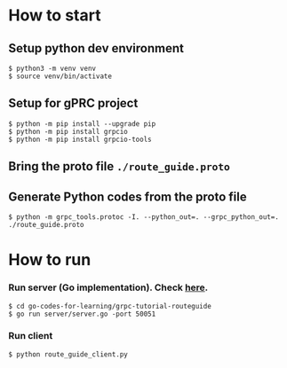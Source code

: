 # How to start

## Setup python dev environment

```
$ python3 -m venv venv
$ source venv/bin/activate
```

## Setup for gPRC project

```
$ python -m pip install --upgrade pip
$ python -m pip install grpcio
$ python -m pip install grpcio-tools
 ```

## Bring the proto file `./route_guide.proto`

## Generate Python codes from the proto file

```
$ python -m grpc_tools.protoc -I. --python_out=. --grpc_python_out=. ./route_guide.proto
```

# How to run

### Run server (Go implementation). Check [here](https://github.com/momotaro98/go-codes-for-learning/tree/master/grpc-tutorial-routeguide).

```
$ cd go-codes-for-learning/grpc-tutorial-routeguide
$ go run server/server.go -port 50051
```

### Run client

```
$ python route_guide_client.py
```
